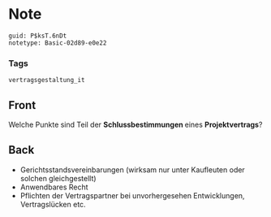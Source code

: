# Note
```
guid: P$ksT.6nDt
notetype: Basic-02d89-e0e22
```

### Tags
```
vertragsgestaltung_it
```

## Front
Welche Punkte sind Teil der <b>Schlussbestimmungen </b>eines <b>Projektvertrags</b>?

## Back
<ul><li>Gerichtsstandsvereinbarungen (wirksam nur unter Kaufleuten oder solchen gleichgestellt)</li><li>Anwendbares Recht</li><li>Pflichten der Vertragspartner bei unvorhergesehen Entwicklungen, Vertragslücken etc.</li></ul>
